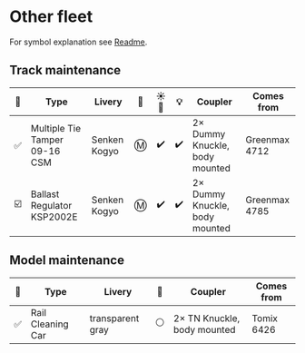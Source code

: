 # Other fleet

For symbol explanation see [Readme](./readme.md).

## Track maintenance

🧰 | Type | Livery | 🚃 | ☀️🚨 | 💡 | Coupler | Comes from
:-: | --- | --- | :-: | :-: | :-: | --- | ---
✅ | Multiple Tie Tamper 09-16 CSM | Senken Kogyo | Ⓜ️ | ✔️ | ✔️ | 2× Dummy Knuckle, body mounted | Greenmax 4712
☑️ | Ballast Regulator KSP2002E | Senken Kogyo | Ⓜ️ | ✔️ | ✔️ | 2× Dummy Knuckle, body mounted | Greenmax 4785

## Model maintenance

🧰 | Type | Livery | 🚃 | Coupler | Comes from
:-: | --- | --- | :-: | --- | ---
✅ | Rail Cleaning Car | transparent gray | ⚪ | 2× TN Knuckle, body mounted | Tomix 6426

